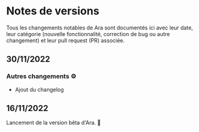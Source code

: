 # Notes de versions

Tous les changements notables de Ara sont documentés ici avec leur date, leur catégorie (nouvelle fonctionnalité, correction de bug ou autre changement) et leur pull request (PR) associée.

## 30/11/2022

### Autres changements ⚙️

- Ajout du changelog

## 16/11/2022

Lancement de la version bêta d'Ara. 🎉
